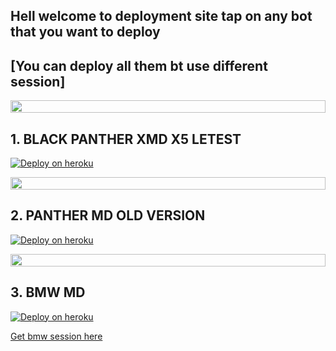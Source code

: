 ## Hell welcome to deployment site tap on any bot that you want to deploy

## [You can deploy all them bt use different session]

<img src="https://i.imgur.com/dBaSKWF.gif" height="20" width="100%">

##  1. BLACK PANTHER XMD X5 LETEST

[![Deploy on heroku](https://www.herokucdn.com/deploy/button.svg)](https://dashboard.heroku.com/new?button-url=https%3A%2F%2Fkingibrahimtech.github.io%2F&template=https%3A%2F%2Fgithub.com%2Fkingibrahimtech%2Fblack-panther-md-x)

<img src="https://i.imgur.com/dBaSKWF.gif" height="20" width="100%">

##  2. PANTHER MD OLD VERSION

[![Deploy on heroku](https://www.herokucdn.com/deploy/button.svg)](https://dashboard.heroku.com/new?template=https://github.com/ibrahimaitech/BLACK-PANTHER-MD/tree/main)

<img src="https://i.imgur.com/dBaSKWF.gif" height="20" width="100%">

##  3. BMW MD

[![Deploy on heroku](https://www.herokucdn.com/deploy/button.svg)](https://dashboard.heroku.com/new?template=https://github.com/ibrahimaitech/BMW-MD)

[Get bmw session here](https://bmw-code-app-c1168f4953cd.herokuapp.com/pair)



